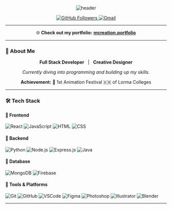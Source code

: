 <!-- Wave Header -->
<p align="center">
  <img src="https://capsule-render.vercel.app/api?type=waving&color=0:1e3c72,100:2a5298&height=200&section=header&text=Hey%2C%20I%27m%20Mark%20Christian%20E.%20Nicer!&fontSize=40&fontColor=ffffff&animation=twinkling" alt="header" />
</p>

<!-- Profile & Contact Badges -->
<p align="center">
  <a href="https://github.com/MNicer2004">
    <img src="https://img.shields.io/github/followers/MNicer2004?label=Follow&style=social" alt="GitHub Followers"/>
  </a>
  <a href="mailto:mcreationstudio1@gmail.com">
    <img src="https://img.shields.io/badge/Email-Contact-blue?style=flat-square&logo=gmail" alt="Gmail"/>
  </a>
</p>

---
<p align="center">
  🌐 <strong>Check out my portfolio:</strong> <a href="https://mnicer2004.github.io/mcreation-website/" target="_blank"><strong>mcreation.portfolio</strong></a>
</p>

---

### 👤 About Me

<div align="center">

<p>
  <strong>Full Stack Developer</strong> &nbsp; | &nbsp; <strong>Creative Designer</strong>
</p>

<p><em>Currently diving into programming and building up my skills.</em></p>

<p>
  <strong>Achievement:</strong> 🥈 1st Animation Festival 🇰🇷 of Lorma Colleges
</p>

</div>

---

### 🛠 Tech Stack

#### 🔹 Frontend
![React](https://img.shields.io/badge/React.js-20232A?style=for-the-badge&logo=react&logoColor=61DAFB)
![JavaScript](https://img.shields.io/badge/JavaScript-F7DF1E?style=for-the-badge&logo=javascript&logoColor=black)
![HTML](https://img.shields.io/badge/HTML5-E34F26?style=for-the-badge&logo=html5&logoColor=white)
![CSS](https://img.shields.io/badge/CSS3-1572B6?style=for-the-badge&logo=css3&logoColor=white)

#### 🔹 Backend
![Python](https://img.shields.io/badge/Python-14354C?style=for-the-badge&logo=python&logoColor=white)
![Node.js](https://img.shields.io/badge/Node.js-339933?style=for-the-badge&logo=node.js&logoColor=white)
![Express.js](https://img.shields.io/badge/Express.js-000000?style=for-the-badge&logo=express&logoColor=white)
![Java](https://img.shields.io/badge/Java-ED8B00?style=for-the-badge&logo=java&logoColor=white)

#### 🔹 Database
![MongoDB](https://img.shields.io/badge/MongoDB-4EA94B?style=for-the-badge&logo=mongodb&logoColor=white)
![Firebase](https://img.shields.io/badge/Firebase-FFCA28?style=for-the-badge&logo=firebase&logoColor=black)

#### 🔹 Tools & Platforms
![Git](https://img.shields.io/badge/Git-F05032?style=for-the-badge&logo=git&logoColor=white)
![GitHub](https://img.shields.io/badge/GitHub-181717?style=for-the-badge&logo=github&logoColor=white)
![VSCode](https://img.shields.io/badge/VS%20Code-007ACC?style=for-the-badge&logo=visual-studio-code&logoColor=white)
![Figma](https://img.shields.io/badge/Figma-F24E1E?style=for-the-badge&logo=figma&logoColor=white)
![Photoshop](https://img.shields.io/badge/Photoshop-31A8FF?style=for-the-badge&logo=adobephotoshop&logoColor=white)
![Illustrator](https://img.shields.io/badge/Illustrator-FF9A00?style=for-the-badge&logo=adobeillustrator&logoColor=white)
![Blender](https://img.shields.io/badge/Blender-F5792A?style=for-the-badge&logo=blender&logoColor=white)

---
<!--
### 📊 GitHub Stats

<p align="center">
  <img src="https://github-readme-stats.vercel.app/api?username=MNicer2004&show_icons=true&include_all_commits=true&count_private=true&theme=radical&cache_seconds=1800" alt="Overall GitHub Stats" />
</p>

<!--
### 🏅 Most Used Languages

<p align="center">
  <img src="https://github-readme-stats.vercel.app/api/top-langs/?username=MNicer2004&layout=compact&theme=radical&cache_seconds=10" alt="Most Used Languages" />
</p>



<p align="center">
  <img src="https://capsule-render.vercel.app/api?type=wave&color=0:2a5298,100:1e3c72&height=80&section=footer" alt="footer"/>
</p>-->
